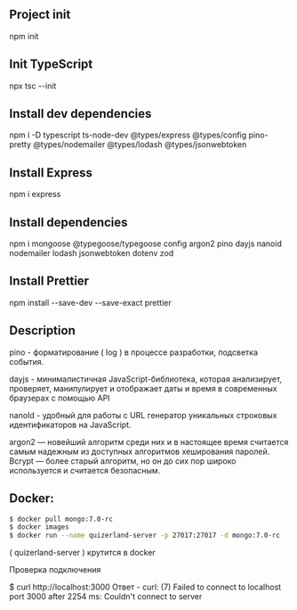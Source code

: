 ## Project init

npm init

## Init TypeScript

npx tsc --init

## Install dev dependencies

npm i -D typescript ts-node-dev @types/express @types/config pino-pretty
@types/nodemailer @types/lodash @types/jsonwebtoken

## Install Express

npm i express

## Install dependencies

npm i mongoose @typegoose/typegoose config argon2 pino dayjs nanoid nodemailer
lodash jsonwebtoken dotenv zod

## Install Prettier

npm install --save-dev --save-exact prettier

## Description

pino - форматирование ( log ) в процессе разработки, подсветка события.

dayjs - минималистичная JavaScript-библиотека, которая анализирует, проверяет, манипулирует и отображает даты и время в современных браузерах с помощью API

nanoId - удобный для работы с URL генератор уникальных строковых идентификаторов на JavaScript.

argon2 — новейший алгоритм среди них и в настоящее время считается самым надежным из доступных алгоритмов хеширования паролей. Bcrypt — более старый алгоритм, но он до сих пор широко используется и считается безопасным.

## Docker:

```bash
$ docker pull mongo:7.0-rc
$ docker images
$ docker run --name quizerland-server -p 27017:27017 -d mongo:7.0-rc
```

( quizerland-server ) крутится в docker

Проверка подключения

$ curl http://localhost:3000
Ответ - curl: (7) Failed to connect to localhost port 3000 after 2254 ms: Couldn't connect to server
